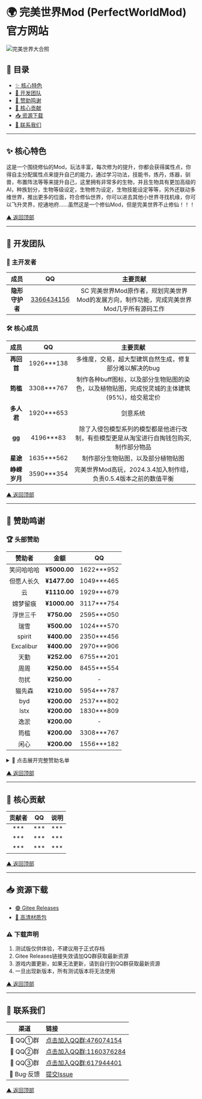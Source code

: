 <a name="top"></a>
# 🌍 完美世界Mod (PerfectWorldMod) 官方网站 
 
![完美世界大合照](https://gitee.com/invisible-guardian/PerfectWorldMod/raw/master/%E8%B5%84%E6%BA%90%E6%96%87%E4%BB%B6/%E4%B8%BB%E7%95%8C%E9%9D%A2%E8%83%8C%E6%99%AF.webp)
 
## 📑 目录 
- [✨ 核心特色](#core-features)
- [👥 开发团队](#dev-team)
- [💖 赞助鸣谢](#sponsors)
- [🌟 核心贡献](#core-contributions)
- [📥 资源下载](#download)
- [📮 联系我们](#contact)
 
---
 
<a name="core-features"></a>
## ✨ 核心特色 
这是一个围绕修仙的Mod，玩法丰富，每次修为的提升，你都会获得属性点，你得自主分配属性点来提升自己的能力，通过学习功法，技能书，炼丹，炼器，驯兽，布置阵法等等来提升自己，这里拥有非常多的生物，并且生物具有更加高级的AI，种族划分，生物等级设定，生物修为设定，生物技能设定等等，另外还联动多维世界，推出更多的位面，符合修仙世界，你可以进去其他小世界寻找机缘，你可以飞升灵界，挖通地府......虽然这是一个修仙Mod，但是完美世界不止修仙！！！
 
[▲ 返回顶部](#top)
 
---
 
<a name="dev-team"></a>
## 👥 开发团队 
 
### 👑 主开发者 
| 成员 | QQ | 主要贡献 |
|:-----------:|:----------:|:-----------------:|
| **隐形守护者** |  [3366434156](https://wpa.qq.com/msgrd?v=3&uin=3366434156&site=qq&menu=yes)   | SC 完美世界Mod原作者，规划完美世界Mod的发展方向，制作功能，完成完美世界Mod几乎所有源码工作|
### 🛠️ 核心成员 
| 成员 | QQ | 主要贡献 |
|:-----------:|:----------:|:-----------------:|
| **再回首** | 1926***138 | 多维度，交易，超大型建筑自然生成，修复部分难以解决的bug |
| **筠槛** | 3308***767 | 制作各种buff图标，以及部分生物贴图的染色，以及植物贴图，完成悦灵城的主体建筑(95%)，给交易定价 |
| **多人君** | 1920***653 | 剑意系统 |
| **gg** | 4196***83 | 除了入侵包模型系列的模型都是他进行改制，有些模型更是从淘宝进行自掏钱包购买,制作部分物品 |
| **星途** | 1635***562 | 制作部分生物贴图，以及部分植物贴图 |
| **峥嵘岁月** | 3590***354 | 完美世界Mod高玩，2024.3.4加入制作组，负责0.5.4版本之前的数值平衡 |
 
[▲ 返回顶部](#top)
 
---
 
<a name="sponsors"></a>
## 💖 赞助鸣谢 
 
### 🏆 头部赞助 
| 赞助者 | 金额 | QQ |
|:-----------:|:----------:|:-----------------:|
| 笑问哈哈哈 | **¥5000.00** | 1622***952 |
| 但愿人长久 | **¥1477.00** | 1049***465 |
| 云 | **¥1110.00** | 1929***679 |
| 嫦梦留痕 | **¥1000.00** | 3117***754 |
| 浮世三千 | **¥750.00** | 2595***050 |
| 瑞雪 | **¥500.00** | 1024***570 |
| spirit | **¥400.00** | 2350***456 |
| Excalibur | **¥400.00** | 2970***906 |
| 天勤 | **¥252.00** | 6755***201 |
| 周周 | **¥250.00** | 8455***554 |
| 勿扰 | **¥250.00** | - |
| 猫先森 | **¥210.00** | 5954***787 |
| byd | **¥200.00** | 2537***802 |
| lstx | **¥200.00** | 1830***809 |
| 逸淤 | **¥200.00** | - |
| 筠槛 | **¥200.00** | 3308***767 |
| 闲心 | **¥200.00** | 1556***182 |
  
<details>
  <summary>📜 点击展开完整赞助名单</summary>
  

| 赞助者 | 金额 | QQ |
|:-----------:|:----------:|:-----------------:|
| 铁石心肠的源龙星人 | **¥188.00** | 1332***953 |
| Floatingdream | **¥130.00** | 1360***379 |
| 峥嵘岁月 | **¥120.00** | 3590***354 |  
| 林兮 | **¥101.66** | 2596***456 |
| 面包爱上了酸奶 | **¥100.00** | 2586***148 |
| 远方星游 | **¥100.00** | 2150***081 |
| 郑玩手机 | **¥100.00** | - |
| 林中鹿 | **¥100.00** | 1531***408 |
| 长青 | **¥100.00** | - |
| 杨枝甘露 | **¥100.00** | - |
| 浪漫至死不渝 | **¥100.00** | 1247***010 |
| 超心塞的兔头帮 | **¥100.00** | 2380***436 |
| 星辰信使 | **¥100.00** | - |
| 木偶戏 | **¥100.00** | - |
| 佚名 | **¥100.00** | - |
| 以木 | **¥100.00** | 4722***237 |
| 吃面的迪迦 | **¥100.00** | 8539***216 |
| 旧守一个梦 | **¥100.00** | 1536***447 |
| 非洲酋长 | **¥100.00** | 6762***908 |
| 清风 | **¥90.00** | - |
| 遥遥无期 | **¥88.88** | 5460***601 |
| 如沐春风 | **¥88.00** | - |
| 散文 | **¥86.00** | 2021***133 |
| う思あ | **¥85.00** | 2074***033 |
| EGARSA | **¥70.00** | - |
| 小桃先生 | **¥66.88** | 1546***052 |
| 八脚章鱼万花筒三只眼 | **¥66.60** | 1211***678 |
| 良人陪 | **¥66.00** | 2480***026 |
| 暗黑大帝 | **¥66.00** | 5284***027 |
| 佚名 | **¥66.00** | - |
| 。 | **¥66.00** | - |
| 不吃鱼的猫项 | **¥60.00** | 2065***681 |
| TRY(老巫) | **¥60.00** | 2116***144 |
| 锦瑟华年 | **¥60.00** | 9614***630 |
| 山海 | **¥55.00** | 3853***502 |
| 一顿狂炫十八碗 | **¥52.00** | - |
| 佚名 | **¥50.00** | - |
| 山茶暮鱼 | **¥50.00** | 3368***794 |
| 仰望星空 | **¥50.00** | - |
| 玄无 | **¥50.00** | 2172***910 |
| aspirition | **¥50.00** | 2868***548 |
| 不满的汤 | **¥50.00** | 3667***256 |
| 白愁 | **¥40.00** | 1823***964 |
| 李云 | **¥30.00** | 1463***277 |
| 千雪红梅 | **¥30.00** | 1603***781 |
| 酒窖以空 | **¥26.88** | - |
| 林兮 | **¥21.66** | - |
| 无因 | **¥20.00** | - |
| 大罗金仙 | **¥20.00** | - |
| 游太亮 | **¥20.00** | - |
| 芜水平 | **¥20.00** | - |
| 0321 | **¥20.00** | - |
| 手高金戈 | **¥20.00** | - |
| 佚名 | **¥20.00** | - |
| 末鸢 | **¥20.00** | - |
| 以木 | **¥20.00** | 4722***237 |
| Q.W | **¥20.00** | - |
| 容易记的人 | **¥20.00** | 3522***295 |
| 蓝 | **¥20.00** | - |
| 嘿嘿 | **¥20.00** | 1962***484 |
| 是他啊 | **¥20.00** | 1823***381 |
| 聆箫 | **¥20.00** | - |
| 寒蝉已噤 | **¥16.50** | - |
| L.Lank | **¥15.00** | - |
| 二郎神涮狗肉 | **¥15.00** | 1218***784 |
| 麻瓜 | **¥15.00** | 2066***879 |
| ^0^ | **¥14.00** | 1798***492 |
| 佚名 | **¥12.00** | - |
| king | **¥11.00** | - |
| 千反田 | **¥10.00** | 1007***003 |
| 齾魆 | **¥10.00** | - |
| 起名难 | **¥10.00** | - |
| sc殇 | **¥10.00** | 2122***929 |
| 小温 | **¥10.00** | - |
| 星君 | **¥10.00** | 1589***013 |
| 正景 | **¥10.00** | 3116***136 |
| 只你太美 | **¥10.00** | 3057***771 |
| 佚名 | **¥10.00** | - |
| 明日晴转小雨 | **¥10.00** | - |
| 流时璃夕 | **¥10.00** | - |
| 大古同茗 | **¥10.00** | - |
| Limru. | **¥10.00** | - |
| 碇真嗣 | **¥10.00** | 8674***865 |
| 思 | **¥10.00** | - |
| 白洁莉娜·贝纳勒斯 | **¥10.00** | - |
| 林兮 | **¥10.00** | - |
| 简笔画 | **¥10.00** | - |
| C小CC | **¥8.88** | - |
| 佚名 | **¥6.66** | - |
| 囍 | **¥6.67** | 2900***305 |
| 靠岸了 | **¥6.66** | - |
| 佚名 | **¥6.66** | - |
| 天渝 | **¥6.00** | - |
| 归星似剑 | **¥5.00** | - |
| 杰西 | **¥5.00** | - |
| 佚名 | **¥5.00** | - |
| 嘿，学习吗 | **¥5.00** | 1412***030 |
| 异世界公主 | **¥5.00** | 2539***406 |
| 憨豆 | **¥5.00** | 3198***500 |
| Ec | **¥5.00** | - |
| 东方子弦 | **¥5.00** | 3365***534 |
| 羽楚呐 | **¥5.00** | - |
| 山海 | **¥5.00** | - |
| 人文初祖 | **¥5.00** | - |
| 唤雨 | **¥5.00** | - |
| AwA | **¥5.00** | - |
| 一纸荒凉 | **¥5.00** | - |
| twistzz | **¥4.00** | 8674***865 |
| 誓言 | **¥3.14** | 2380***443 |
| 南屿 | **¥5.00** | - |
| 死神甜瓜 | **¥3.00** | - |
| 数据库 | **¥3.00** | - |
| 冥乐龙虾 | **¥2.00** | - |
| 名 | **¥2.00** | - |
| 拓木 | **¥2.00** | 6762***908 |
| 炸碎 | **¥2.00** | 3555***984 |
| 小A | **¥2.00** | - |
| 佚名(熊爪图案) | **¥2.00** | - |
| 独自清醒 | **¥1.50** | 3271***931 |
| .星 | **¥1.50** | - |
| 李 | **¥1.04** | - |
| yyy | **¥1.00** | - |
| 带好 | **¥1.00** | 9849***391 |
| 谢俊杰 | **¥1.00** | - |
| 晓 | **¥1.00** | - |
| 等风 | **¥1.00** | - |
| 嘉jia | **¥1.00** | - |
| 旧情 | **¥1.00** | - |
| S mile | **¥1.00** | - |
| 1 | **¥1.00** | - |
| . | **¥1.00** | - |
| 雨好大 | **¥1.00** | 7868***072 |
| 佚名 | **¥1.00** | - |
| 卖梦人 | **¥1.00** | - |
| 人生如梦 | **¥1.00** | - |
| 人生如此悲痛 | **¥1.00** | 3763***513 |
| 博超 | **¥1.00** | - |
| 无语多吃鱼 | **¥1.00** | - |
| 佚名 | **¥1.00** | - |
| 佚名 | **¥1.00** | - |
| 2114836044 | **¥1.00** | - |
| 佚名 | **¥0.70** | - |
| 奋斗 | **¥0.50** | - |
| RNWM | **¥0.50** | - |
| 佚名 | **¥0.10** | - |
| 对方正在输入中... | **¥0.02** | - |
| 宇杰 | **¥0.02** | - |
| 糕冷的我 | **¥0.02** | - |
| 今生有幸 | **¥0.01** | - |
| 佚名 | **¥0.01** | - |
 
</details>


[▲ 返回顶部](#top)

---
 
<a name="core-contributions"></a>
## 🌟 核心贡献
| 贡献者 | QQ | 说明 |
|:-----------:|:----------:|:-----------------:|
| *** | *** | *** |
| *** |  *** | *** |
| *** | *** | *** |

[▲ 返回顶部](#top)

---

<a name="download"></a>
## 📥 资源下载 
 
- [ 🟢 Gitee Releases](https://gitee.com/invisible-guardian/PerfectWorldMod/releases) 
- [🎨 高清材质包](https://example.com/textures.zip) 
 
### ⚠️ 下载声明 
1. 测试版仅供体验，不建议用于正式存档 
2. Gitee Releases链接失效请加QQ群获取最新资源
3. 游戏内置更新，如果无法更新，请到自行到QQ群获取最新资源
4. 一旦出现新版本，所有测试版本将无法使用
 
[▲ 返回顶部](#top)

---

<a name="contact"></a>
## 📮 联系我们 
| 渠道 | 链接 |
|:----:|:----| 
| 🐧 QQ①群 | [点击加入QQ群:476074154](https://qm.qq.com/q/nqyyHMHs4g)   |
| 🐧 QQ②群 | [点击加入QQ群:1160376284](https://qm.qq.com/q/JRxg6p8eE8)   |
| 🐧 QQ③群 | [点击加入QQ群:617944401](https://qm.qq.com/q/MO7v3Edck0)   |
| 🐛 Bug·反馈 | [提交Issue](https://gitee.com/invisible-guardian/PerfectWorldMod/issues/new)   |
 
[▲ 返回顶部](#top) 